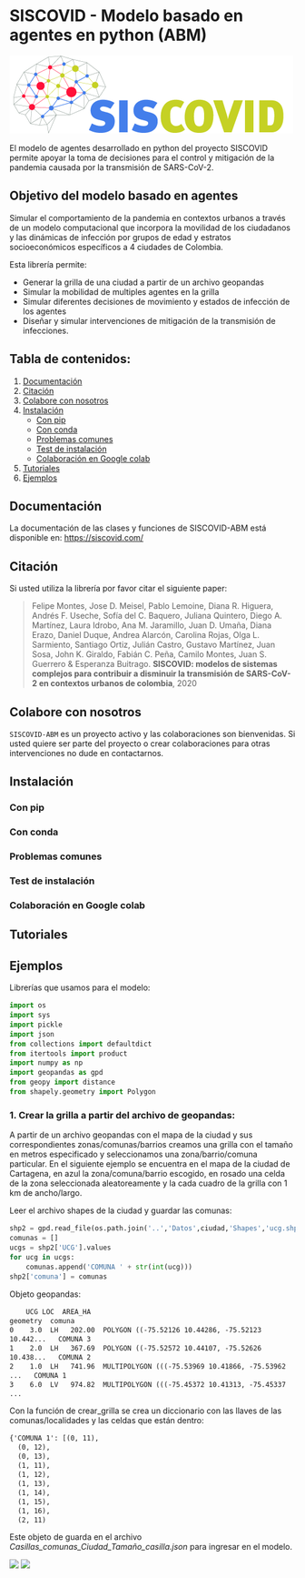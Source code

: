 # SISCOVID - Modelo basado en agentes en python (ABM)
![](logo-main.png)

El modelo de agentes desarrollado en python del proyecto SISCOVID permite apoyar la toma de decisiones para el control y mitigación de la pandemia causada por la transmisión de SARS-CoV-2.

## Objetivo del modelo basado en agentes
Simular el comportamiento de la pandemia en contextos urbanos a través de un modelo computacional que incorpora la movilidad de los ciudadanos y las dinámicas de infección por grupos de edad y estratos socioeconómicos específicos a 4 ciudades de Colombia.

Esta librería permite:
- Generar la grilla de una ciudad a partir de un archivo geopandas
- Simular la mobilidad de multiples agentes en la grilla
- Simular diferentes decisiones de movimiento y estados de infección de los agentes
- Diseñar y simular intervenciones de mitigación de la transmisión de infecciones.

## Tabla de contenidos:

1. [Documentación](#documentacion)  
2. [Citación](#citacion) 
3. [Colabore con nosotros](#colaboracion)
4. [Instalación](#instalacion)
    - [Con pip](#pip)
    - [Con conda](#conda)
    - [Problemas comunes](#problemas)
    - [Test de instalación](#tests)
    - [Colaboración en Google colab](#colab)
5. [Tutoriales](#tutoriales)
5. [Ejemplos](#ejemplos)


<a name="documentacion"/>

## Documentación
La documentación de las clases y funciones de SISCOVID-ABM está disponible en: https://siscovid.com/


<a name="citacion"/>

## Citación
Si usted utiliza la librería por favor citar el siguiente paper:

> Felipe Montes, Jose D. Meisel, Pablo Lemoine, Diana R. Higuera, Andrés F. Useche, Sofía del C. Baquero, Juliana Quintero, Diego A. Martínez, Laura Idrobo, Ana M. Jaramillo, Juan D. Umaña, Diana Erazo, Daniel Duque, Andrea Alarcón, Carolina Rojas, Olga L. Sarmiento, Santiago Ortiz, Julián Castro, Gustavo Martínez, Juan Sosa, John K. Giraldo, Fabián C. Peña, Camilo Montes, Juan S. Guerrero & Esperanza Buitrago. **SISCOVID: modelos de sistemas complejos para contribuir a disminuir la transmisión de SARS-CoV-2 en contextos urbanos de colombia**, 2020

<a name="colaboracion"/>

## Colabore con nosotros
`SISCOVID-ABM` es un proyecto activo y las colaboraciones son bienvenidas. 
Si usted quiere ser parte del proyecto o crear colaboraciones para otras intervenciones no dude en contactarnos.

<a name="instalacion"/>

## Instalación

<a name="pip"/>

### Con pip

<a name="conda"/>

### Con conda

<a name="problemas"/>

### Problemas comunes

<a name="tests"/>

### Test de instalación

<a name="colab"/>

### Colaboración en Google colab

<a name="tutoriales"/>

## Tutoriales

<a name="ejemplos"/>

## Ejemplos

Librerías que usamos para el modelo:
```python
import os
import sys
import pickle
import json
from collections import defaultdict
from itertools import product
import numpy as np
import geopandas as gpd
from geopy import distance
from shapely.geometry import Polygon
```

### 1. Crear la grilla a partir del archivo de geopandas:

A partir de un archivo geopandas con el mapa de la ciudad y sus correspondientes zonas/comunas/barrios creamos una grilla con el tamaño en metros especificado y seleccionamos una zona/barrio/comuna particular. En el siguiente ejemplo se encuentra en el mapa de la ciudad de Cartagena, en azul la zona/comuna/barrio escogido, en rosado una celda de la zona seleccionada aleatoreamente y la cada cuadro de  la grilla con 1 km de ancho/largo.

Leer el archivo shapes de la ciudad y guardar las comunas:
```python
shp2 = gpd.read_file(os.path.join('..','Datos',ciudad,'Shapes','ucg.shp'))
comunas = []
ucgs = shp2['UCG'].values
for ucg in ucgs:
    comunas.append('COMUNA ' + str(int(ucg)))
shp2['comuna'] = comunas
```
Objeto geopandas:
```
    UCG LOC  AREA_HA                                           geometry  comuna
0    3.0  LH   202.00  POLYGON ((-75.52126 10.44286, -75.52123 10.442...   COMUNA 3
1    2.0  LH   367.69  POLYGON ((-75.52572 10.44107, -75.52626 10.438...   COMUNA 2
2    1.0  LH   741.96  MULTIPOLYGON (((-75.53969 10.41866, -75.53962 ...   COMUNA 1
3    6.0  LV   974.82  MULTIPOLYGON (((-75.45372 10.41313, -75.45337 ...   
```
Con la función de crear_grilla se crea un diccionario con las llaves de las comunas/localidades y las celdas que están dentro:
```
{'COMUNA 1': [(0, 11),
  (0, 12),
  (0, 13),
  (1, 11),
  (1, 12),
  (1, 13),
  (1, 14),
  (1, 15),
  (1, 16),
  (2, 11)
```
Este objeto de guarda en el archivo _Casillas_comunas_Ciudad_Tamaño_casilla.json_ para ingresar en el modelo.

<img src="https://github.com/SISCOVID/Modelo-basado-en-agentes/blob/master/Mapa_ciudad.png" width="400">
<img src="https://github.com/SISCOVID/Modelo-basado-en-agentes/blob/master/Mapa_grilla.png" width="400">




